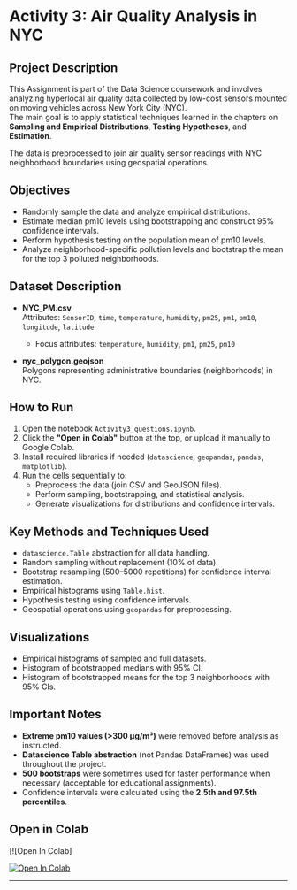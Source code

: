 

# Activity 3: Air Quality Analysis in NYC

##  Project Description

This Assignment is part of the Data Science coursework and involves analyzing hyperlocal air quality data collected by low-cost sensors mounted on moving vehicles across New York City (NYC).  
The main goal is to apply statistical techniques learned in the chapters on **Sampling and Empirical Distributions**, **Testing Hypotheses**, and **Estimation**.

The data is preprocessed to join air quality sensor readings with NYC neighborhood boundaries using geospatial operations.

##  Objectives

- Randomly sample the data and analyze empirical distributions.
- Estimate median pm10 levels using bootstrapping and construct 95% confidence intervals.
- Perform hypothesis testing on the population mean of pm10 levels.
- Analyze neighborhood-specific pollution levels and bootstrap the mean for the top 3 polluted neighborhoods.

##  Dataset Description

- **NYC_PM.csv**  
  Attributes: `SensorID`, `time`, `temperature`, `humidity`, `pm25`, `pm1`, `pm10`, `longitude`, `latitude`
  - Focus attributes: `temperature`, `humidity`, `pm1`, `pm25`, `pm10`

- **nyc_polygon.geojson**  
  Polygons representing administrative boundaries (neighborhoods) in NYC.

##  How to Run

1. Open the notebook `Activity3_questions.ipynb`.
2. Click the **"Open in Colab"** button at the top, or upload it manually to Google Colab.
3. Install required libraries if needed (`datascience`, `geopandas`, `pandas`, `matplotlib`).
4. Run the cells sequentially to:
   - Preprocess the data (join CSV and GeoJSON files).
   - Perform sampling, bootstrapping, and statistical analysis.
   - Generate visualizations for distributions and confidence intervals.

##  Key Methods and Techniques Used

- `datascience.Table` abstraction for all data handling.
- Random sampling without replacement (10% of data).
- Bootstrap resampling (500–5000 repetitions) for confidence interval estimation.
- Empirical histograms using `Table.hist`.
- Hypothesis testing using confidence intervals.
- Geospatial operations using `geopandas` for preprocessing.

##  Visualizations

- Empirical histograms of sampled and full datasets.
- Histogram of bootstrapped medians with 95% CI.
- Histogram of bootstrapped means for the top 3 neighborhoods with 95% CIs.

##  Important Notes

- **Extreme pm10 values (>300 µg/m³)** were removed before analysis as instructed.
- **Datascience Table abstraction** (not Pandas DataFrames) was used throughout the project.
- **500 bootstraps** were sometimes used for faster performance when necessary (acceptable for educational assignments).
- Confidence intervals were calculated using the **2.5th and 97.5th percentiles**.



##  Open in Colab

[![Open In Colab]



[![Open In Colab](https://colab.research.google.com/assets/colab-badge.svg)](https://colab.research.google.com/github/AnfalStudent/NYC-Air-Quality-Analysis/blob/main/Activity3_questions.ipynb)


---
